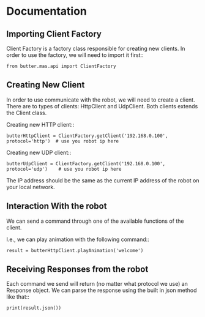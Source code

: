 Documentation
=============

Importing Client Factory
------------------------

Client Factory is a factory class responsible for creating new clients.
In order to use the factory, we will need to import it first::

    from butter.mas.api import ClientFactory

Creating New Client
-------------------

In order to use communicate with the robot, we will need to create a client.
There are to types of clients: HttpClient and UdpClient.
Both clients extends the Client class.

Creating new HTTP client::

    butterHttpClient = ClientFactory.getClient('192.168.0.100', protocol='http')  # use you robot ip here

Creating new UDP client::

    butterUdpClient = ClientFactory.getClient('192.168.0.100', protocol='udp')    # use you robot ip here

The IP address should be the same as the current IP address of the robot on your local network.

Interaction With the robot
--------------------------

We can send a command through one of the available functions of the client.

I.e., we can play animation with the following command::

    result = butterHttpClient.playAnimation('welcome')

Receiving Responses from the robot
----------------------------------

Each command we send will return (no matter what protocol we use) an Response object.
We can parse the response using the built in json method like that::

    print(result.json())